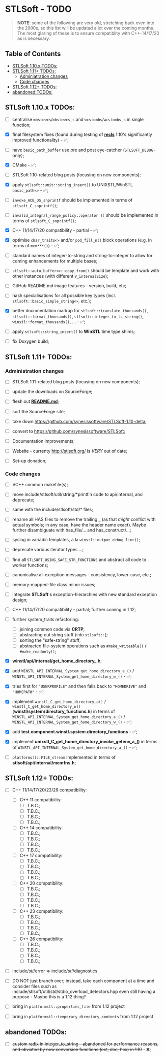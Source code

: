 # STLSoft - TODO <!-- omit in toc -->

> **NOTE**: some of the following are very old, stretching back even into the 2000s, so this list will be updated a lot over the coming months. The most glaring of these is to ensure compatiblity with C++-14/17/20 as is necessary.


## Table of Contents <!-- omit in toc -->

- [STLSoft 1.10.x TODOs:](#stlsoft-110x-todos)
- [STLSoft 1.11+ TODOs:](#stlsoft-111-todos)
  - [Adminiatration changes](#adminiatration-changes)
  - [Code changes](#code-changes)
- [STLSoft 1.12+ TODOs:](#stlsoft-112-todos)
- [abandoned TODOs:](#abandoned-todos)


## STLSoft 1.10.x TODOs:

 * [ ] centralise `mbstowcs`/`mbstowcs_s` and `wcstombs`/`wcstombs_s` in single function;
 * [x] final filesystem fixes (found during testing of [**recls**](https://github.com/synesissoftware/recls) 1.10's significantly improved functionality) - ✅;
 * [ ] have `basic_path_buffer` use pre and post eye-catcher (`STLSOFT_DEBUG`-only);
 * [x] CMake - ✅;
 * [ ] STLSoft 1.10-related blog posts (focusing on new components);
 * [x] apply `stlsoft::unit::string_insert()` to UNIXSTL/WinSTL `basic_path<>` - ✅;
 * [ ] `invoke_ACE_OS_snprintf` should be implemented in terms of `stlsoft_C_snprintf()`;
 * [ ] `invalid_integral_range_policy::operator ()` should be implemented in terms of `stlsoft_C_snprintf()`;
 * [x] C++ 11/14/17/20 compatibility - partial - ✅;
 * [x] optimise `char_traits<>` and/or `pod_fill_n()` block operations (e.g. in terms of `mem***()`) - ✅;
 * [ ] standard names of integer-to-string and string-to-integer to allow for coming enhancements for multiple bases;
 * [ ] `stlsoft::auto_buffer<>::copy_from()` should be template and work with other instances (with different `V_internalSize`);
 * [ ] GitHub README.md image features - version, build, etc;
 * [ ] hash specialisations for all possible key types (incl. `stlsoft::basic_simple_string<>`, etc.);
 * [x] better documentation markup for `stlsoft::translate_thousands()`, `stlsoft::format_thousands()`, `stlsoft::integer_to_lc_string()`, `winstl::format_thousands()`, ... - ✅;
 * [ ] apply `stlsoft::string_insert()` to **WinSTL** time type shims;
 * [ ] fix Doxygen build;


## STLSoft 1.11+ TODOs:

### Adminiatration changes

 * [ ] STLSoft 1.11-related blog posts (focusing on new components);
 * [ ] update the downloads on SourceForge;
 * [ ] flesh out [**README.md**](./README.md);
 * [ ] sort the SourceForge site;
 * [ ] take down https://github.com/synesissoftware/STLSoft-1.10-delta;
 * [ ] convert to https://github.com/synesissoftware/STLSoft;
 * [ ] Documentation improvements;
 * [ ] Website - currenty http://stlsoft.org/ is *VERY* out of date;
 * [ ] Set-up donation;


### Code changes

 * [ ] VC++ common makefile(s);
 * [ ] move include/stlsoft/util/string/*printf.h code to api/internal, and deprecate;
 * [ ] same with the include/stlsoft/std/* files;
 * [ ] rename all HAS files to remove the trailing _ (as that _might_ conflict with actual symbols; in any case, have the header name exact). Maybe further disambiguate with has_file/... and has_construct/...;
 * [ ] syslog in variadic templates, a la `winstl::output_debug_line()`;
 * [ ] deprecate various iterator types ...;
 * [ ] find all `STLSOFT_USING_SAFE_STR_FUNCTIONS` and abstract all code to worker functions;
 * [ ] canonicalise all exception messages - consistency, lower-case, etc.;
 * [ ] memory-mapped-file class minor issues;
 * [ ] integrate **STLSoft**'s exception-hierarchies with new standard exception design;
 * [ ] C++ 11/14/17/20 compatibility - partial; further coming in 1.12;
 * [ ] further system_traits refactoring:
   - [ ] joining common code via **CRTP**;
   - [ ] abstracting out string stuff (into `stlsoft::`);
   - [ ] sorting the "safe-string" stuff;
   - [ ] abstracted file-system operations such as `#make_writeable()` / `#make_readonly()`;
 * [x] **winstl/api/internal/get_home_directory_.h**;
  * [x] add `WINSTL_API_INTERNAL_System_get_home_directory_a_()` / `WINSTL_API_INTERNAL_System_get_home_directory_w_()` - ✅;
  * [x] tries first for `"USERPROFILE"` and then falls back to `"HOMEDRIVE"` and `"HOMEPATH"` - ✅;
  * [x] implement `winstl_C_get_home_directory_a()` / `winstl_C_get_home_directory_w()` (**winstl/system/directory_functions.h**) in terms of `WINSTL_API_INTERNAL_System_get_home_directory_a_()` / `WINSTL_API_INTERNAL_System_get_home_directory_w_()` - ✅;
  * [x] add **test.component.winstl.system.directory_functions** - ✅;
  * [x] implement **unixstl_C_get_home_directory_invoke_getenv_a_()** in terms of `WINSTL_API_INTERNAL_System_get_home_directory_a_()` - ✅;
 * [ ] `platformstl::FILE_stream` implemented in terms of **stlsoft/api/internal/memfns.h**;


## STLSoft 1.12+ TODOs:

 * [ ] C++ 11/14/17/20/23/26 compatibility:
   * [ ] C++ 11 compatibility:
     * [ ] T.B.C.;
     * [ ] T.B.C.;
     * [ ] T.B.C.;
     * [ ] T.B.C.;
   * [ ] C++ 14 compatibility:
     * [ ] T.B.C.;
     * [ ] T.B.C.;
     * [ ] T.B.C.;
     * [ ] T.B.C.;
   * [ ] C++ 17 compatibility:
     * [ ] T.B.C.;
     * [ ] T.B.C.;
     * [ ] T.B.C.;
     * [ ] T.B.C.;
   * [ ] C++ 20 compatibility:
     * [ ] T.B.C.;
     * [ ] T.B.C.;
     * [ ] T.B.C.;
     * [ ] T.B.C.;
   * [ ] C++ 23 compatibility:
     * [ ] T.B.C.;
     * [ ] T.B.C.;
     * [ ] T.B.C.;
     * [ ] T.B.C.;
   * [ ] C++ 26 compatibility:
     * [ ] T.B.C.;
     * [ ] T.B.C.;
     * [ ] T.B.C.;
     * [ ] T.B.C.;
 * [ ] include/*stl*/error => include/*stl*/diagnostics
 * [ ] DO NOT just branch over; instead, take each component at a time and consider files such as include/stlsoft/util/std/stdio_overload_detectors.hpp even still having a purpose - Maybe this is a 1.12 thing?
 * [ ] bring in `platformstl::properties_file` from 1.12 project
 * [ ] bring in `platformstl::temporary_directory_contents` from 1.12 project


## abandoned TODOs:

 * [ ] ~~custom radix in integer_to_string - abandoned for performance reasons, and obviated by new conversion functions (oct, dec, hex) in 1.10~~ - ❌;


<!-- ########################### end of file ########################### -->


